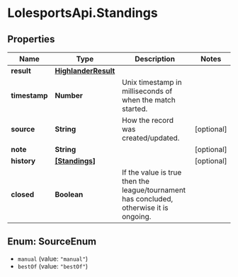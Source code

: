 # LolesportsApi.Standings

## Properties
Name | Type | Description | Notes
------------ | ------------- | ------------- | -------------
**result** | [**HighlanderResult**](HighlanderResult.md) |  | 
**timestamp** | **Number** | Unix timestamp in milliseconds of when the match started. | 
**source** | **String** | How the record was created/updated. | [optional] 
**note** | **String** |  | [optional] 
**history** | [**[Standings]**](Standings.md) |  | [optional] 
**closed** | **Boolean** | If the value is true then the league/tournament has concluded, otherwise it is ongoing.  | 

<a name="SourceEnum"></a>
## Enum: SourceEnum

* `manual` (value: `"manual"`)
* `bestOf` (value: `"bestOf"`)

